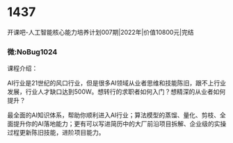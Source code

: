 # 1437
开课吧-人工智能核心能力培养计划007期|2022年|价值10800元|完结
### 微:NoBug1024 


课程介绍：

AI行业是21世纪的风口行业，但是很多AI领域从业者思维和技能陈旧，跟不上行业发展，行业人才缺口达到500W。想转行的求职者如何入门？想精深的从业者如何提升？

最全面的AI知识体系，帮助你顺利进入AI行业；算法模型的蒸馏、量化、剪枝、全面提升你的AI落地能力；更有可以写进简历中的大厂前沿项目拆解、企业级的实操过程更新陈旧技能，进阶项目能力。
